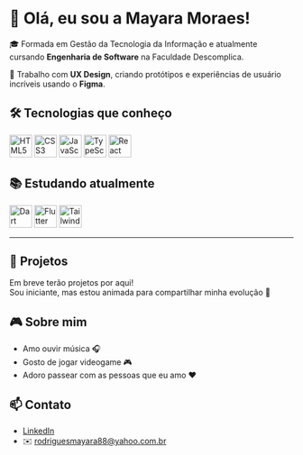 # 👋 Olá, eu sou a Mayara Moraes!

🎓 Formada em Gestão da Tecnologia da Informação e atualmente cursando **Engenharia de Software** na Faculdade Descomplica.

💼 Trabalho com **UX Design**, criando protótipos e experiências de usuário incríveis usando o **Figma**.


## 🛠️ Tecnologias que conheço

<p align="left">
  <img src="https://cdn.jsdelivr.net/gh/devicons/devicon/icons/html5/html5-original.svg" height="40" width="40" alt="HTML5"/>
  <img src="https://cdn.jsdelivr.net/gh/devicons/devicon/icons/css3/css3-original.svg" height="40" width="40" alt="CSS3"/>
  <img src="https://cdn.jsdelivr.net/gh/devicons/devicon/icons/javascript/javascript-original.svg" height="40" width="40" alt="JavaScript"/>
  <img src="https://cdn.jsdelivr.net/gh/devicons/devicon/icons/typescript/typescript-original.svg" height="40" width="40" alt="TypeScript"/>
  <img src="https://cdn.jsdelivr.net/gh/devicons/devicon/icons/react/react-original.svg" height="40" width="40" alt="React"/>
</p>


## 📚 Estudando atualmente

<p align="left">
  <img src="https://cdn.jsdelivr.net/gh/devicons/devicon/icons/dart/dart-original.svg" height="40" width="40" alt="Dart"/>
  <img src="https://cdn.jsdelivr.net/gh/devicons/devicon/icons/flutter/flutter-original.svg" height="40" width="40" alt="Flutter"/>
<img src="https://tailwindcss.com/_next/static/media/tailwindcss-mark.bef3c3b9.svg" height="40" width="40" alt="Tailwind CSS"/>
</p>

---

## 🧩 Projetos
Em breve terão projetos por aqui!  
Sou iniciante, mas estou animada para compartilhar minha evolução 🚀

## 🎮 Sobre mim
- Amo ouvir música 🎧  
- Gosto de jogar videogame 🎮  
- Adoro passear com as pessoas que eu amo ❤️  

## 📫 Contato
- [LinkedIn](https://www.linkedin.com/in/mayara-rodrigues-de-moraes-958812136/)  
- ✉️ rodriguesmayara88@yahoo.com.br

